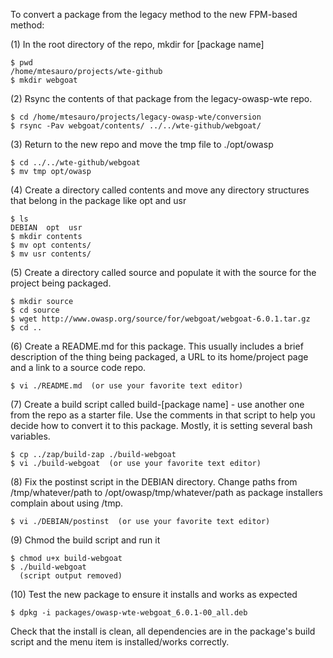 To convert a package from the legacy method to the new FPM-based method:

(1) In the root directory of the repo, mkdir for [package name]

```
$ pwd
/home/mtesauro/projects/wte-github
$ mkdir webgoat
```

(2) Rsync the contents of that package from the legacy-owasp-wte repo.

```
$ cd /home/mtesauro/projects/legacy-owasp-wte/conversion
$ rsync -Pav webgoat/contents/ ../../wte-github/webgoat/
```

(3) Return to the new repo and move the tmp file to ./opt/owasp

```
$ cd ../../wte-github/webgoat
$ mv tmp opt/owasp
```

(4) Create a directory called contents and move any directory structures that belong in the package like opt and usr

```
$ ls
DEBIAN  opt  usr
$ mkdir contents
$ mv opt contents/
$ mv usr contents/
```

(5) Create a directory called source and populate it with the source for the project being packaged.

```
$ mkdir source
$ cd source
$ wget http://www.owasp.org/source/for/webgoat/webgoat-6.0.1.tar.gz
$ cd ..
```

(6) Create a README.md for this package.  This usually includes a brief description of the thing being packaged, a URL to its home/project page and a link to a source code repo.

```
$ vi ./README.md  (or use your favorite text editor)
```

(7) Create a build script called build-[package name] - use another one from the repo as a starter file.  Use the comments in that script to help you decide how to convert it to this package.  Mostly, it is setting several bash variables.

```
$ cp ../zap/build-zap ./build-webgoat
$ vi ./build-webgoat  (or use your favorite text editor)
```

(8) Fix the postinst script in the DEBIAN directory.  Change paths from /tmp/whatever/path to /opt/owasp/tmp/whatever/path as package installers complain about using /tmp.

```
$ vi ./DEBIAN/postinst  (or use your favorite text editor)
```

(9) Chmod the build script and run it

```
$ chmod u+x build-webgoat
$ ./build-webgoat
  (script output removed)
```

(10) Test the new package to ensure it installs and works as expected

```
$ dpkg -i packages/owasp-wte-webgoat_6.0.1-00_all.deb
```

Check that the install is clean, all dependencies are in the package's build script and the menu item is installed/works correctly.

